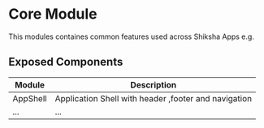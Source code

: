 # Core Module

This modules containes common features used across Shiksha Apps e.g.

## Exposed Components

| Module   | Description                                          |
| -------- | ---------------------------------------------------- |
| AppShell | Application Shell with header ,footer and navigation |
| ...      | ...                                                  |
